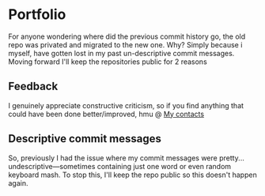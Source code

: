 # Portfolio

For anyone wondering where did the previous commit history go, the old repo was privated and migrated to the new one. Why? Simply because i myself, have gotten lost in my past un-descriptive commit messages. Moving forward I'll keep the repositories public for 2 reasons
## Feedback  
I genuinely appreciate constructive criticism, so if you find anything that could have been done better/improved, hmu @ [My contacts](https://contact.mero.lol)

## Descriptive commit messages  
So, previously I had the issue where my commit messages were pretty... undescriptive—sometimes containing just one word or even random keyboard mash. To stop this, I'll keep the repo public so this doesn't happen again.



